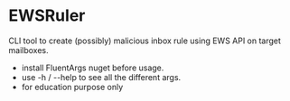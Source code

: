 # EWSRuler
CLI tool to create (possibly) malicious inbox rule using EWS API on target mailboxes.    
* install FluentArgs nuget before usage.
* use -h / --help to see all the different args. 
* for education purpose only
